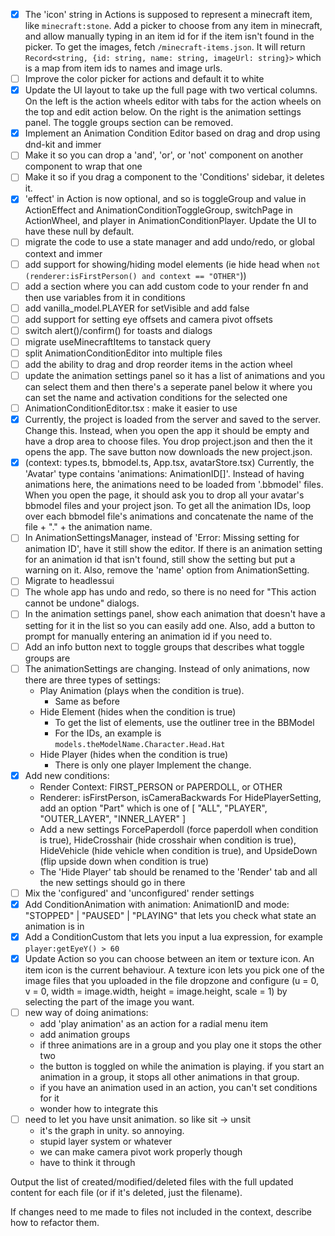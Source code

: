 - [x] The 'icon' string in Actions is supposed to represent a minecraft item, like `minecraft:stone`. Add a picker to choose from any item in minecraft, and allow manually typing in an item id for if the item isn't found in the picker. To get the images, fetch `/minecraft-items.json`. It will return `Record<string, {id: string, name: string, imageUrl: string}>` which is a map from item ids to names and image urls.
- [ ] Improve the color picker for actions and default it to white
- [x] Update the UI layout to take up the full page with two vertical columns. On the left is the action wheels editor with tabs for the action wheels on the top and edit action below. On the right is the animation settings panel. The toggle groups section can be removed.
- [x] Implement an Animation Condition Editor based on drag and drop using dnd-kit and immer
- [ ] Make it so you can drop a 'and', 'or', or 'not' component on another component to wrap that one
- [ ] Make it so if you drag a component to the 'Conditions' sidebar, it deletes it.
- [x] 'effect' in Action is now optional, and so is toggleGroup and value in ActionEffect and AnimationConditionToggleGroup, switchPage in ActionWheel, and player in AnimationConditionPlayer. Update the UI to have these null by default.
- [ ] migrate the code to use a state manager and add undo/redo, or global context and immer
- [ ] add support for showing/hiding model elements (ie hide head when `not (renderer:isFirstPerson() and context == "OTHER"`))
- [ ] add a section where you can add custom code to your render fn and then use variables from it in conditions
- [ ] add vanilla_model.PLAYER for setVisible and add false
- [ ] add support for setting eye offsets and camera pivot offsets
- [ ] switch alert()/confirm() for toasts and dialogs
- [ ] migrate useMinecraftItems to tanstack query
- [ ] split AnimationConditionEditor into multiple files
- [ ] add the ability to drag and drop reorder items in the action wheel
- [ ] update the animation settings panel so it has a list of animations and you can select them and then there's a seperate panel below it where you can set the name and activation conditions for the selected one
- [ ] AnimationConditionEditor.tsx : make it easier to use
- [x] Currently, the project is loaded from the server and saved to the server. Change this. Instead, when you open the app it should be empty and have a drop area to choose files. You drop project.json and then the it opens the app. The save button now downloads the new project.json.
- [x] (context: types.ts, bbmodel.ts, App.tsx, avatarStore.tsx) Currently, the 'Avatar' type contains 'animations: AnimationID[]'. Instead of having animations here, the animations need to be loaded from '.bbmodel' files. When you open the page, it should ask you to drop all your avatar's bbmodel files and your project json. To get all the animation IDs, loop over each bbmodel file's animations and concatenate the name of the file + "." + the animation name.
- [ ] In AnimationSettingsManager, instead of 'Error: Missing setting for animation ID', have it still show the editor. If there is an animation setting for an animation id that isn't found, still show the setting but put a warning on it. Also, remove the 'name' option from AnimationSetting.
- [ ] Migrate to headlessui
- [ ] The whole app has undo and redo, so there is no need for "This action cannot be undone" dialogs.
- [ ] In the animation settings panel, show each animation that doesn't have a setting for it in the list so you can easily add one. Also, add a button to prompt for manually entering an animation id if you need to.
- [ ] Add an info button next to toggle groups that describes what toggle groups are
- [ ] The animationSettings are changing. Instead of only animations, now there are three types of settings:
  - Play Animation (plays when the condition is true).
    - Same as before
  - Hide Element (hides when the condition is true)
    - To get the list of elements, use the outliner tree in the BBModel
    - For the IDs, an example is `models.theModelName.Character.Head.Hat`
  - Hide Player (hides when the condition is true)
    - There is only one player
  Implement the change.
- [x] Add new conditions:
  - Render Context: FIRST_PERSON or PAPERDOLL, or OTHER
  - Renderer: isFirstPerson, isCameraBackwards
  For HidePlayerSetting, add an option "Part" which is one of [
    "ALL",
    "PLAYER",
    "OUTER_LAYER",
    "INNER_LAYER"
  ]
  - Add a new settings ForcePaperdoll (force paperdoll when condition is true), HideCrosshair (hide crosshair when condition is true), HideVehicle (hide vehicle when condition is true), and UpsideDown (flip upside down when condition is true)
  - The 'Hide Player' tab should be renamed to the 'Render' tab and all the new settings should go in there
- [ ] Mix the 'configured' and 'unconfigured' render settings
- [x] Add ConditionAnimation with animation: AnimationID and mode: "STOPPED" | "PAUSED" | "PLAYING" that lets you check what state an animation is in
- [x] Add a ConditionCustom that lets you input a lua expression, for example `player:getEyeY() > 60` 
- [x] Update Action so you can choose between an item or texture icon. An item icon is the current behaviour. A texture icon lets you pick one of the image files that you uploaded in the file dropzone and configure (u = 0, v = 0, width = image.width, height = image.height, scale = 1) by selecting the part of the image you want.
- [ ] new way of doing animations:
  - add 'play animation' as an action for a radial menu item
  - add animation groups
  - if three animations are in a group and you play one it stops the other two
  - the button is toggled on while the animation is playing. if you start an animation in a group,
    it stops all other animations in that group.
  - if you have an animation used in an action, you can't set conditions for it
  - wonder how to integrate this
- [ ] need to let you have unsit animation. so like sit -> unsit
  - it's the graph in unity. so annoying.
  - stupid layer system or whatever
  - we can make camera pivot work properly though
  - have to think it through

Output the list of created/modified/deleted files with the full updated content for each file (or if it's deleted, just the filename).

If changes need to me made to files not included in the context, describe how to refactor them.

